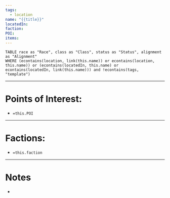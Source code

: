 ```yaml
---
tags:
  - location
name: "{{title}}"
locatedIn: 
faction: 
POI: 
items:
---
```

```dataview
TABLE race as "Race", class as "Class", status as "Status", alignment as "Alignment"
WHERE (econtains(location, link(this.name)) or econtains(location, this.name)) or (econtains(locatedIn, this.name) or econtains(locatedIn, link(this.name))) and !econtains(tags, "template")
```

---
# Points of Interest:
- `=this.POI`

---
# Factions:
- `=this.faction`

---
# Notes
- 

